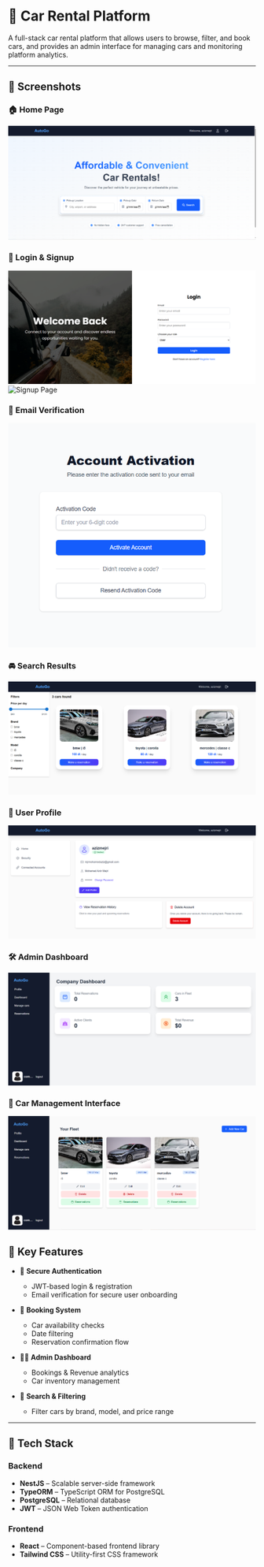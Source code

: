 # 🚗 Car Rental Platform

A full-stack car rental platform that allows users to browse, filter, and book cars, and provides an admin interface for managing cars and monitoring platform analytics.

---

## 📸 Screenshots

### 🏠 Home Page
![Home Page](./screenshots/homepage.png)

### 🔐 Login & Signup
![Login Page](./screenshots/login.png)
![Signup Page](./screenshots/signup.png)

### 📧 Email Verification
![Email Verification](./screenshots/email-verification.png)

### 🚘 Search Results
![Search Results](./screenshots/search-results.png)

### 👤 User Profile
![User Profile](./screenshots/user-profile.png)

### 🛠️ Admin Dashboard
![Admin Dashboard](./screenshots/admin-dashboard.png)

### 🚗 Car Management Interface
![Car Management](./screenshots/car-management.png)



## 🚀 Key Features

- 🔐 **Secure Authentication**
  - JWT-based login & registration
  - Email verification for secure user onboarding

- 📅 **Booking System**
  - Car availability checks
  - Date filtering
  - Reservation confirmation flow

- 🧑‍💼 **Admin Dashboard**
  - Bookings & Revenue analytics
  - Car inventory management

- 🔎 **Search & Filtering**
  - Filter cars by brand, model, and price range

---

## 🧰 Tech Stack

### Backend
- **NestJS** – Scalable server-side framework
- **TypeORM** – TypeScript ORM for PostgreSQL
- **PostgreSQL** – Relational database
- **JWT** – JSON Web Token authentication

### Frontend
- **React** – Component-based frontend library
- **Tailwind CSS** – Utility-first CSS framework



